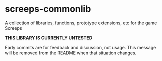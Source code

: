 # screeps-commonlib

A collection of libraries, functions, prototype extensions, etc for the game Screeps

**THIS LIBRARY IS CURRENTLY UNTESTED**

Early commits are for feedback and discussion, not usage. This message will be removed from the README when that situation changes.